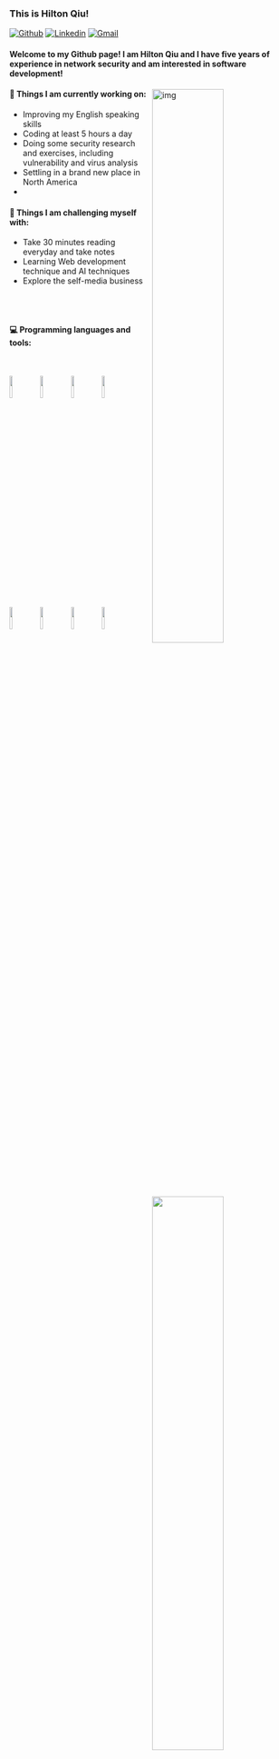 ### This is Hilton Qiu!

[![Github](https://img.shields.io/badge/-Github-000?style=flat&logo=Github&logoColor=white)](https://github.com/qiushan996)
[![Linkedin](https://img.shields.io/badge/-LinkedIn-blue?style=flat&logo=Linkedin&logoColor=white)](https://www.linkedin.com/in/henry-zhang-aa7528243/)
[![Gmail](https://img.shields.io/badge/-Gmail-c14438?style=flat&logo=Gmail&logoColor=white)](mailto:hanxin1942@gmail.com)

#### Welcome to my Github page! I am Hilton Qiu and I have five years of experience in network security and am interested in software development! 

<img align="right" alt="img" src="http://secknow.cn/images/profile.png" width="50%" height="auto" />


#### 🌱 Things I am currently working on: 
- Improving  my English speaking skills
- Coding at least 5 hours a day
- Doing some security research and exercises, including vulnerability and virus analysis
- Settling in a brand new place in North America
- 

#### :muscle: Things I am challenging myself with:
- Take 30 minutes reading everyday and take notes
- Learning Web development technique and AI techniques
- Explore the self-media business



<br />
<br />


#### :computer: Programming languages and tools: 
<br />
<p>
<img width="50%" align="right" src="https://github-readme-stats.vercel.app/api?username=qiushan996&show_icons=true&hide_border=true" />
<code><img width="10%" src="https://www.vectorlogo.zone/logos/docker/docker-ar21.svg"></code>
<code><img width="10%" src="https://www.vectorlogo.zone/logos/python/python-ar21.svg"></code>
<code><img width="10%"  src="https://www.vectorlogo.zone/logos/cmake/cmake-ar21.svg"></code>
<code><img width="10%" src="https://www.vectorlogo.zone/logos/nodejs/nodejs-ar21.svg"></code>
<br />
<br />
<code><img width="10%" src="https://www.vectorlogo.zone/logos/pocoo_flask/pocoo_flask-ar21.svg"></code>
<code><img width="10%" src="https://www.vectorlogo.zone/logos/mysql/mysql-ar21.svg"></code>
<code><img width="10%" src="https://www.vectorlogo.zone/logos/virustotal/virustotal-ar21.svg"></code>
<code><img width="10%" src="https://www.vectorlogo.zone/logos/visualstudio_code/visualstudio_code-ar21.svg"></code>
<br />
</p>



